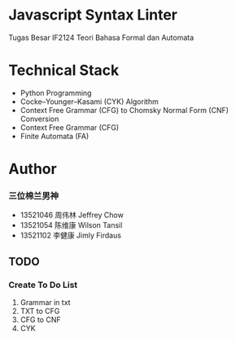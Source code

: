 # Javascript Syntax Linter
Tugas Besar IF2124 Teori Bahasa Formal dan Automata

# Technical Stack
- Python Programming
- Cocke–Younger–Kasami (CYK) Algorithm
- Context Free Grammar (CFG) to Chomsky Normal Form (CNF) Conversion
- Context Free Grammar (CFG)
- Finite Automata (FA)

# Author
### 三位棉兰男神
- 13521046 周伟林 Jeffrey Chow
- 13521054 陈维康 Wilson Tansil
- 13521102 李健康 Jimly Firdaus

## TODO
### Create To Do List
1. Grammar in txt
2. TXT to CFG
3. CFG to CNF
4. CYK
